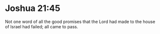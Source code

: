 # Joshua 21:45

Not one word of all the good promises that the Lord had made to the house of Israel had failed; all came to pass.
